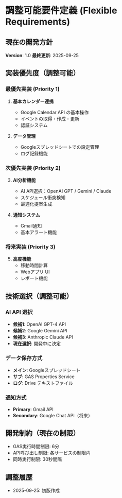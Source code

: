 # 調整可能要件定義 (Flexible Requirements)

## 現在の開発方針
**Version**: 1.0
**最終更新**: 2025-09-25

## 実装優先度（調整可能）

### 最優先実装 (Priority 1)
1. **基本カレンダー連携**
   - Google Calendar API の基本操作
   - イベントの取得・作成・更新
   - 認証システム

2. **データ管理**
   - Googleスプレッドシートでの設定管理
   - ログ記録機能

### 次優先実装 (Priority 2)
3. **AI分析機能**
   - AI API選択：OpenAI GPT / Gemini / Claude
   - スケジュール衝突検知
   - 最適化提案生成

4. **通知システム**
   - Gmail通知
   - 基本アラート機能

### 将来実装 (Priority 3)
5. **高度機能**
   - 移動時間計算
   - Webアプリ UI
   - レポート機能

## 技術選択（調整可能）

### AI API 選択
- **候補1**: OpenAI GPT-4 API
- **候補2**: Google Gemini API
- **候補3**: Anthropic Claude API
- **現在選択**: 開発中に決定

### データ保存方式
- **メイン**: Googleスプレッドシート
- **サブ**: GAS Properties Service
- **ログ**: Drive テキストファイル

### 通知方式
- **Primary**: Gmail API
- **Secondary**: Google Chat API（将来）

## 開発制約（現在の制限）
- GAS実行時間制限: 6分
- API呼び出し制限: 各サービスの制限内
- 同時実行制限: 30秒間隔

## 調整履歴
- 2025-09-25: 初版作成